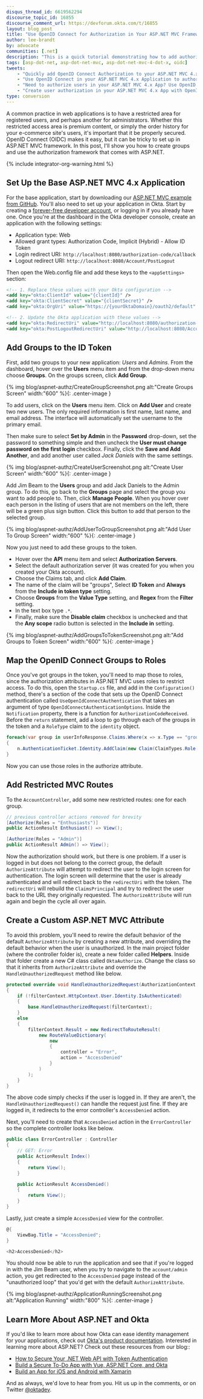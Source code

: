 ```yaml
---
disqus_thread_id: 6619562294
discourse_topic_id: 16855
discourse_comment_url: https://devforum.okta.com/t/16855
layout: blog_post
title: "Use OpenID Connect for Authorization in Your ASP.NET MVC Framework 4.x App"
author: lee-brandt
by: advocate
communities: [.net]
description: "This is a quick tutorial demonstrating how to add authorization to an ASP.NET MVC Application using OpenID Connect and Okta."
tags: [asp-dot-net, asp-dot-net-mvc, asp-dot-net-mvc-4-dot-x, oidc]
tweets:
    - "Quickly add OpenID Connect Authorization to your ASP.NET MVC 4.x Application"
    - "Use OpenID Connect in your ASP.NET MVC 4.x Application to authorize users"
    - "Need to authorize users in your ASP.NET MVC 4.x App? Use OpenID Connect! Found out how!"
    - "Create user authorization in your ASP.NET MVC 4.x App with OpenID Connect and @OktaDev"
type: conversion
---
```


A common practice in web applications is to have a restricted area for registered users, and perhaps another for administrators. Whether this restricted access area is premium content, or simply the order history for your e-commerce site's users, it's important that it be properly secured. OpenID Connect (OIDC) makes it easy, but it can be tricky to set up in ASP.NET MVC framework. In this post, I'll show you how to create groups and use the authorization framework that comes with ASP.NET.

{% include integrator-org-warning.html %}

## Set Up the Base ASP.NET MVC 4.x Application

For the base application, start by downloading our [ASP.NET MVC example from GitHub](https://github.com/oktadeveloper/okta-aspnet-mvc-example). You'll also need to set up your application in Okta. Start by creating a [forever-free developer account](https://developer.okta.com/signup/), or logging in if you already have one. Once you're at the dashboard in the Okta developer console, create an application with the following settings:

* Application type: Web
* Allowed grant types: Authorization Code, Implicit (Hybrid) - Allow ID Token
* Login redirect URI: `http://localhost:8080/authorization-code/callback`
* Logout redirect URI: `http://localhost:8080/Account/PostLogout`

Then open the Web.config file and add these keys to the `<appSettings>` section:

```xml
<!-- 1. Replace these values with your Okta configuration -->
<add key="okta:ClientId" value="{clientId}" />
<add key="okta:ClientSecret" value="{clientSecret}" />
<add key="okta:OrgUri" value="https://{yourOktaDomain}/oauth2/default" />

<!-- 2. Update the Okta application with these values -->
<add key="okta:RedirectUri" value="http://localhost:8080/authorization-code/callback" />
<add key="okta:PostLogoutRedirectUri" value="http://localhost:8080/Account/PostLogout" />
```

## Add Groups to the ID Token

First, add two groups to your new application: *Users* and *Admins*. From the dashboard, hover over the **Users** menu item and from the drop-down menu choose **Groups**. On the groups screen, click **Add Group**.

{% img blog/aspnet-authz/CreateGroupScreenshot.png alt:"Create Groups Screen" width:"600" %}{: .center-image }

To add users, click on the **Users** menu item. Click on **Add User** and create two new users. The only required information is first name, last name, and email address. The interface will automatically set the username to the primary email.

Then make sure to select **Set by Admin** in the **Password** drop-down, set the password to something simple and then uncheck the **User must change password on the first login** checkbox. Finally, click the **Save and Add Another**, and add another user called *Jack Daniels* with the same settings.

{% img blog/aspnet-authz/CreateUserScreenshot.png alt:"Create User Screen" width:"600" %}{: .center-image }

Add Jim Beam to the **Users** group and add Jack Daniels to the Admin group. To do this, go back to the **Groups** page and select the group you want to add people to. Then, click **Manage People**. When you hover over each person in the listing of users that are not members on the left, there will be a green plus sign button. Click this button to add that person to the selected group.

{% img blog/aspnet-authz/AddUserToGroupScreenshot.png alt:"Add User To Group Screen" width:"600" %}{: .center-image }

Now you just need to add these groups to the token.

* Hover over the **API** menu item and select **Authorization Servers**.
* Select the default authorization server (it was created for you when you created your Okta account).
* Choose the Claims tab, and click **Add Claim**.
* The name of the claim will be "groups",
Select **ID Token** and **Always** from the **Include in token type** setting.
* Choose **Groups** from the **Value Type** setting, and **Regex** from the **Filter** setting.
* In the text box type `.*`.
* Finally, make sure the **Disable claim** checkbox is unchecked and that the **Any scope** radio button is selected in the **Include in** setting.

{% img blog/aspnet-authz/AddGroupsToTokenScreenshot.png alt:"Add Groups to Token Screen" width:"600" %}{: .center-image }

## Map the OpenID Connect Groups to Roles

Once you've got groups in the token, you'll need to map those to roles, since the authorization attributes in ASP.NET MVC uses roles to restrict access. To do this, open the `Startup.cs` file, and add in the `Configuration()` method, there's a section of the code that sets up the OpenID Connect authentication called `UseOpenIdConnectAuthentication` that takes an argument of type `OpenIdConnectAuthenticationOptions`. Inside the `Notification` property, there is a function for `AuthorizationCodeReceived`. Before the `return` statement, add a loop to go through each of the groups in the token and a `RoleType` claim to the `identity` object.

```cs
foreach(var group in userInfoResponse.Claims.Where(x => x.Type == "groups"))
{
    n.AuthenticationTicket.Identity.AddClaim(new Claim(ClaimTypes.Role, group.Value));
}
```
Now you can use those roles in the authorize attribute.

## Add Restricted MVC Routes

To the `AccountController`, add some new restricted routes: one for each group.

```cs
// previous controller actions removed for brevity
[Authorize(Roles = "Enthusiasts")]
public ActionResult Enthusiast() => View();

[Authorize(Roles = "Admin")]
public ActionResult Admin() => View();
```

Now the authorization should work, but there is one problem. If a user is logged in but does not belong to the correct group, the default `AuthorizeAttribute` will attempt to redirect the user to the login screen for authentication. The login screen will determine that the user is already authenticated and will redirect back to the `redirectUri` with the token. The `redirectUri` will rebuild the `ClaimsPrincipal` and try to redirect the user back to the URL they originally requested. The `AuthorizeAttribute` will run again and begin the cycle all over again.

## Create a Custom ASP.NET MVC Attribute

To avoid this problem, you'll need to rewire the default behavior of the default `AuthorizeAttribute` by creating a new attribute, and overriding the default behavior when the user is unauthorized. In the main project folder (where the controller folder is), create a new folder called **Helpers**. Inside that folder create a new C# class called `OktaAuthorize`. Change the class so that it inherits from `AuthorizeAttribute` and override the `HandleUnauthorizedRequest` method like below.

```cs
protected override void HandleUnauthorizedRequest(AuthorizationContext filterContext)
{
    if (!filterContext.HttpContext.User.Identity.IsAuthenticated)
    {
        base.HandleUnauthorizedRequest(filterContext);
    }
    else
    {
        filterContext.Result = new RedirectToRouteResult(
            new RouteValueDictionary(
                new
                {
                    controller = "Error",
                    action = "AccessDenied"
                }
            )
        );
    }
}
```

The above code simply checks if the user is logged in. If they are aren't, the `HandleUnauthorizedRequest()` can handle the request just fine. If they are logged in, it redirects to the error controller's `AccessDenied` action.

Next, you'll need to create that `AccessDenied` action in the `ErrorController` so the complete controller looks like below.

```cs
public class ErrorController : Controller
{
    // GET: Error
    public ActionResult Index()
    {
        return View();
    }

    public ActionResult AccessDenied()
    {
        return View();
    }
}
```

Lastly, just create a simple `AccessDenied` view for the controller.

```cs
@{
    ViewBag.Title = "AccessDenied";
}

<h2>AccessDenied</h2>
```

You should now be able to run the application and see that if you're logged in with the Jim Beam user, when you try to navigate to the `account/admin` action, you get redirected to the `AccessDenied` page instead of the "unauthorized loop" that you'd get with the default `AuthorizeAttribute`.

{% img blog/aspnet-authz/ApplicationRunningScreenshot.png alt:"Application Running" width:"800" %}{: .center-image }

## Learn More About ASP.NET and Okta

If you'd like to learn more about how Okta can ease identity management for your applications, check out [Okta's product documentation](https://developer.okta.com/documentation/). Interested in learning more about ASP.NET? Check out these resources from our blog::
* [How to Secure Your .NET Web API with Token Authentication](/blog/2018/02/01/secure-aspnetcore-webapi-token-auth)
* [Build a Secure To-Do App with Vue, ASP.NET Core, and Okta](/blog/2018/01/31/build-secure-todo-app-vuejs-aspnetcore)
* [Build an App for iOS and Android with Xamarin](/blog/2018/01/10/build-app-for-ios-android-with-xamarin)

And as always, we'd love to hear from you. Hit us up in the comments, or on Twitter [@oktadev](https://twitter.com/OktaDev).
